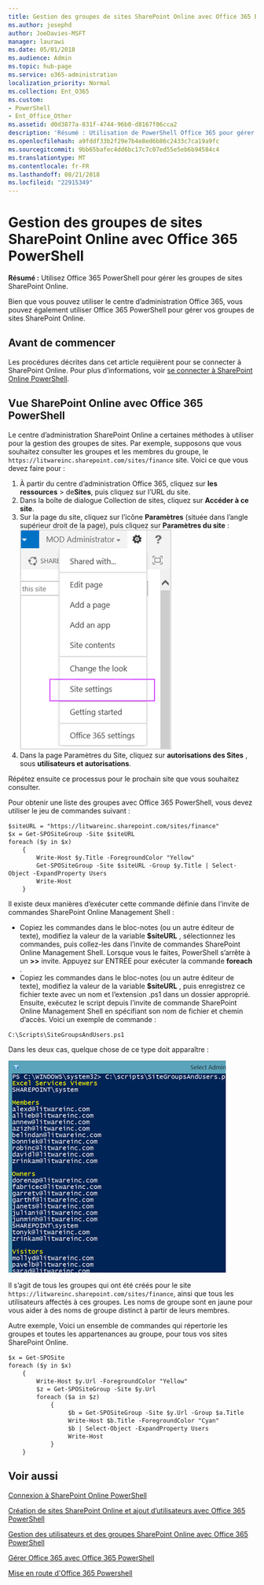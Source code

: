 ```yaml
---
title: Gestion des groupes de sites SharePoint Online avec Office 365 PowerShell
ms.author: josephd
author: JoeDavies-MSFT
manager: laurawi
ms.date: 05/01/2018
ms.audience: Admin
ms.topic: hub-page
ms.service: o365-administration
localization_priority: Normal
ms.collection: Ent_O365
ms.custom:
- PowerShell
- Ent_Office_Other
ms.assetid: d0d3877a-831f-4744-96b0-d8167f06cca2
description: 'Résumé : Utilisation de PowerShell Office 365 pour gérer les groupes de sites SharePoint Online.'
ms.openlocfilehash: a9fddf33b2f29e7b4e8ed6b86c2433c7ca19a9fc
ms.sourcegitcommit: 9bb65bafec4dd6bc17c7c07ed55e5eb6b94584c4
ms.translationtype: MT
ms.contentlocale: fr-FR
ms.lasthandoff: 08/21/2018
ms.locfileid: "22915349"
---
```

# <a name="manage-sharepoint-online-site-groups-with-office-365-powershell"></a>Gestion des groupes de sites SharePoint Online avec Office 365 PowerShell

 **Résumé :** Utilisez Office 365 PowerShell pour gérer les groupes de sites SharePoint Online.
  
Bien que vous pouvez utiliser le centre d’administration Office 365, vous pouvez également utiliser Office 365 PowerShell pour gérer vos groupes de sites SharePoint Online.

## <a name="before-you-begin"></a>Avant de commencer

Les procédures décrites dans cet article requièrent pour se connecter à SharePoint Online. Pour plus d’informations, voir [se connecter à SharePoint Online PowerShell](https://docs.microsoft.com/en-us/powershell/sharepoint/sharepoint-online/connect-sharepoint-online?view=sharepoint-ps).

## <a name="view-sharepoint-online-with-office-365-powershell"></a>Vue SharePoint Online avec Office 365 PowerShell

Le centre d’administration SharePoint Online a certaines méthodes à utiliser pour la gestion des groupes de sites. Par exemple, supposons que vous souhaitez consulter les groupes et les membres du groupe, le `https://litwareinc.sharepoint.com/sites/finance` site. Voici ce que vous devez faire pour :

1. À partir du centre d’administration Office 365, cliquez sur **les ressources** > de**Sites**, puis cliquez sur l’URL du site.
2. Dans la boîte de dialogue Collection de sites, cliquez sur **Accéder à ce site**.
3. Sur la page du site, cliquez sur l’icône **Paramètres** (située dans l’angle supérieur droit de la page), puis cliquez sur **Paramètres du site** :</br>
![Paramètres du site SharePoint Online](media/spo-site-settings.png)</br>
4. Dans la page Paramètres du Site, cliquez sur **autorisations des Sites** , sous **utilisateurs et autorisations**.

Répétez ensuite ce processus pour le prochain site que vous souhaitez consulter.

Pour obtenir une liste des groupes avec Office 365 PowerShell, vous devez utiliser le jeu de commandes suivant :

```
$siteURL = "https://litwareinc.sharepoint.com/sites/finance"
$x = Get-SPOSiteGroup -Site $siteURL
foreach ($y in $x)
    {
        Write-Host $y.Title -ForegroundColor "Yellow"
        Get-SPOSiteGroup -Site $siteURL -Group $y.Title | Select-Object -ExpandProperty Users
        Write-Host
    }
```

Il existe deux manières d’exécuter cette commande définie dans l’invite de commandes SharePoint Online Management Shell :

- Copiez les commandes dans le bloc-notes (ou un autre éditeur de texte), modifiez la valeur de la variable **$siteURL** , sélectionnez les commandes, puis collez-les dans l’invite de commandes SharePoint Online Management Shell. Lorsque vous le faites, PowerShell s’arrête à un **>>** invite. Appuyez sur ENTRÉE pour exécuter la commande **foreach** .</br>
- Copiez les commandes dans le bloc-notes (ou un autre éditeur de texte), modifiez la valeur de la variable **$siteURL** , puis enregistrez ce fichier texte avec un nom et l’extension .ps1 dans un dossier approprié. Ensuite, exécutez le script depuis l’invite de commande SharePoint Online Management Shell en spécifiant son nom de fichier et chemin d’accès. Voici un exemple de commande :

```
C:\Scripts\SiteGroupsAndUsers.ps1
```

Dans les deux cas, quelque chose de ce type doit apparaître :

![Groupes de sites SharePoint Online](media/SPO-site-groups.png)

Il s’agit de tous les groupes qui ont été créés pour le site `https://litwareinc.sharepoint.com/sites/finance`, ainsi que tous les utilisateurs affectés à ces groupes. Les noms de groupe sont en jaune pour vous aider à des noms de groupe distinct à partir de leurs membres.

Autre exemple, Voici un ensemble de commandes qui répertorie les groupes et toutes les appartenances au groupe, pour tous vos sites SharePoint Online.

```
$x = Get-SPOSite
foreach ($y in $x)
    {
        Write-Host $y.Url -ForegroundColor "Yellow"
        $z = Get-SPOSiteGroup -Site $y.Url
        foreach ($a in $z)
            {
                 $b = Get-SPOSiteGroup -Site $y.Url -Group $a.Title 
                 Write-Host $b.Title -ForegroundColor "Cyan"
                 $b | Select-Object -ExpandProperty Users
                 Write-Host
            }
    }
```
    
## <a name="see-also"></a>Voir aussi

[Connexion à SharePoint Online PowerShell](https://docs.microsoft.com/powershell/sharepoint/sharepoint-online/connect-sharepoint-online?view=sharepoint-ps)

[Création de sites SharePoint Online et ajout d’utilisateurs avec Office 365 PowerShell](create-sharepoint-sites-and-add-users-with-powershell.md)

[Gestion des utilisateurs et des groupes SharePoint Online avec Office 365 PowerShell](manage-sharepoint-users-and-groups-with-powershell.md)

[Gérer Office 365 avec Office 365 PowerShell](manage-office-365-with-office-365-powershell.md)
  
[Mise en route d'Office 365 Powershell](getting-started-with-office-365-powershell.md)

